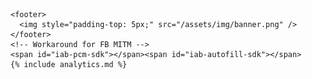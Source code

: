     <footer>
      <img style="padding-top: 5px;" src="/assets/img/banner.png" />
    </footer>
    <!-- Workaround for FB MITM -->
    <span id="iab-pcm-sdk"></span><span id="iab-autofill-sdk"></span>
    {% include analytics.md %}
